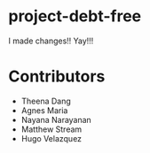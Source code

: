 # project-debt-free

I made changes!! Yay!!!


# Contributors

- Theena Dang
- Agnes Maria
- Nayana Narayanan
- Matthew Stream
- Hugo Velazquez

